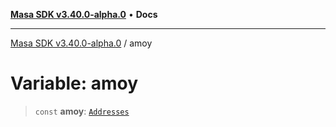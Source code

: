 [**Masa SDK v3.40.0-alpha.0**](../README.md) • **Docs**

***

[Masa SDK v3.40.0-alpha.0](../globals.md) / amoy

# Variable: amoy

> `const` **amoy**: [`Addresses`](../interfaces/Addresses.md)
